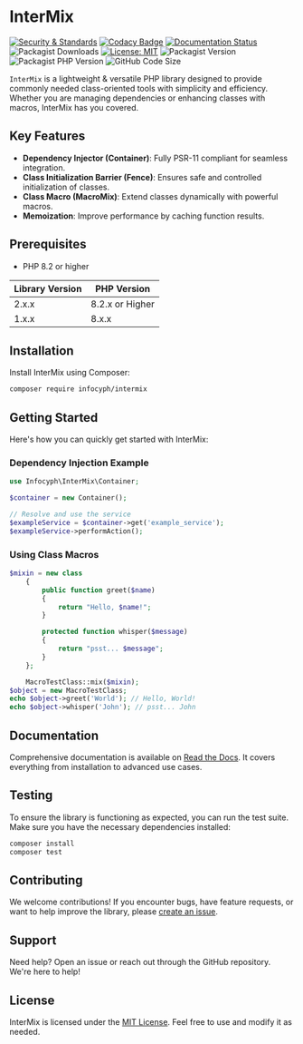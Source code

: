 # InterMix

[![Security & Standards](https://github.com/infocyph/InterMix/actions/workflows/build.yml/badge.svg)](https://github.com/infocyph/InterMix/actions/workflows/build.yml)
[![Codacy Badge](https://app.codacy.com/project/badge/Grade/357a4bc6311c4dc892b67b89970fb096)](https://app.codacy.com/gh/infocyph/InterMix/dashboard?utm_source=gh&utm_medium=referral&utm_content=&utm_campaign=Badge_grade)
[![Documentation Status](https://readthedocs.org/projects/intermix/badge/?version=latest)](https://intermix.readthedocs.io)
![Packagist Downloads](https://img.shields.io/packagist/dt/infocyph/intermix?color=green&link=https%3A%2F%2Fpackagist.org%2Fpackages%2Finfocyph%2Fintermix)
[![License: MIT](https://img.shields.io/badge/License-MIT-green.svg)](https://opensource.org/licenses/MIT)
![Packagist Version](https://img.shields.io/packagist/v/infocyph/intermix)
![Packagist PHP Version](https://img.shields.io/packagist/dependency-v/infocyph/intermix/php)
![GitHub Code Size](https://img.shields.io/github/languages/code-size/infocyph/intermix)

`InterMix` is a lightweight & versatile PHP library designed to provide commonly needed class-oriented tools with simplicity and efficiency. Whether you are managing dependencies or enhancing classes with macros, InterMix has you covered.


## Key Features

- **Dependency Injector (Container)**: Fully PSR-11 compliant for seamless integration.
- **Class Initialization Barrier (Fence)**: Ensures safe and controlled initialization of classes.
- **Class Macro (MacroMix)**: Extend classes dynamically with powerful macros.
- **Memoization**: Improve performance by caching function results.


## Prerequisites

- PHP 8.2 or higher

| Library Version | PHP Version       |
|-----------------|-------------------|
| 2.x.x           | 8.2.x or Higher   |
| 1.x.x           | 8.x.x             |


## Installation

Install InterMix using Composer:

```bash
composer require infocyph/intermix
```

## Getting Started

Here's how you can quickly get started with InterMix:

### Dependency Injection Example

```php
use Infocyph\InterMix\Container;

$container = new Container();

// Resolve and use the service
$exampleService = $container->get('example_service');
$exampleService->performAction();
```

### Using Class Macros

```php
$mixin = new class
    {
        public function greet($name)
        {
            return "Hello, $name!";
        }

        protected function whisper($message)
        {
            return "psst... $message";
        }
    };

    MacroTestClass::mix($mixin);
$object = new MacroTestClass;
echo $object->greet('World'); // Hello, World!
echo $object->whisper('John'); // psst... John
```


## Documentation

Comprehensive documentation is available on [Read the Docs](https://intermix.readthedocs.io). It covers everything from installation to advanced use cases.


## Testing

To ensure the library is functioning as expected, you can run the test suite. Make sure you have the necessary dependencies installed:

```bash
composer install
composer test
```


## Contributing

We welcome contributions! If you encounter bugs, have feature requests, or want to help improve the library, please [create an issue](https://github.com/infocyph/InterMix/issues).


## Support

Need help? Open an issue or reach out through the GitHub repository. We're here to help!


## License

InterMix is licensed under the [MIT License](https://opensource.org/licenses/MIT). Feel free to use and modify it as needed.
